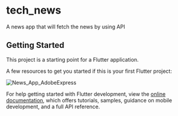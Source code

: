 # tech_news

A news app that will fetch the news by using API

## Getting Started

This project is a starting point for a Flutter application.

A few resources to get you started if this is your first Flutter project:


![News_App_AdobeExpress](https://user-images.githubusercontent.com/76088993/219073114-736d1407-a4f0-40be-a5a5-e4ab23b63f31.gif)


For help getting started with Flutter development, view the
[online documentation](https://docs.flutter.dev/), which offers tutorials,
samples, guidance on mobile development, and a full API reference.
